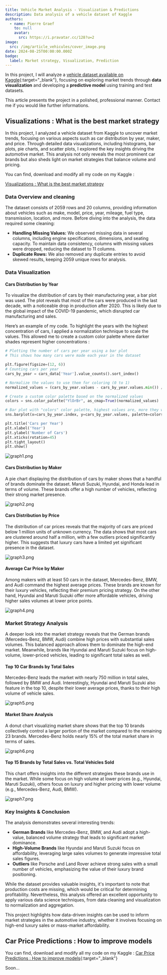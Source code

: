 ```yaml
---
title: Vehicle Market Analysis - Visualization & Predictions
description: Data analysis of a vehicle dataset of Kaggle
authors:
  - name: Pierre Graef
    to: null
    avatar:
      src: https://i.pravatar.cc/128?u=2
image:
  src: /img/article_vehicules/cover_image.png
date: 2024-08-25T00:00:00.000Z
badge:
  label: Market strategy, Visualization, Prediction
---
```


In this project, I will analyze a [vehicle dataset available on Kaggle](https://www.kaggle.com/datasets/nehalbirla/vehicle-dataset-from-cardekho){:target="_blank"}, focusing on exploring market trends through **data visualization** and developing a **predictive model** using training and test datasets.

This article presents the project in a polished, professional manner. Contact me if you would like further informations.

## Visualizations : What is the best market strategy

In this project, I analyzed a vehicle dataset from Kaggle to uncover market trends, focusing on various aspects such as car distribution by year, maker, and price. Through detailed data visualizations, including histograms, bar plots, pie charts, and scatter plots, I explored the key insights driving the automotive market. This analysis not only reveals the most prominent car brands but also sheds light on market strategies that balance volume and pricing.

You can find, download and modify all my code on my Kaggle :

[Visualizations : What is the best market strategy](https://www.kaggle.com/code/pierregraef/visualizations-what-is-the-best-market-strategy)

### **Data Overview and cleaning**

The dataset consists of 2059 rows and 20 columns, providing information about vehicles such as make, model, price, year, mileage, fuel type, transmission, location, and more. Before diving into the analysis, the data required some cleaning:

- **Handling Missing Values:** We observed missing data in several columns, including engine specifications, dimensions, and seating capacity. To maintain data consistency, columns with missing values were dropped, reducing the dataset to 11 columns.
- **Duplicate Rows:** We also removed any duplicate entries to avoid skewed results, keeping 2059 unique rows for analysis.

### **Data Visualization**

#### **Cars Distribution by Year**

To visualize the distribution of cars by their manufacturing year, a bar plot was used. The plot reveals that most of the cars were produced in the last decade, with a noticeable drop in production after 2020. This is likely due to the global impact of the COVID-19 pandemic, which disrupted car manufacturing and sales.

Here’s an example of my code. To highlight the years with the highest concentration of cars, I applied a normalization technique to scale the values. This allowed me to create a custom color palette where darker shades represent higher concentrations :

```python
# Plotting the number of cars per year using a bar plot
# This shows how many cars were made each year in the dataset

plt.figure(figsize=(12, 6))
# Counting cars per year
cars_by_year = cars_data['Year'].value_counts().sort_index()

# Normalize the values to use them for coloring (0 to 1)
normalized_values = (cars_by_year.values - cars_by_year.values.min()) / (cars_by_year.values.max() - cars_by_year.values.min())

# Create a custom color palette based on the normalized values
colors = sns.color_palette("YlOrBr", as_cmap=True)(normalized_values)

# Bar plot with "colors" color palette, highest values are, more they will be dark
sns.barplot(x=cars_by_year.index, y=cars_by_year.values, palette=colors)

plt.title('Cars per Year')
plt.xlabel('Year')
plt.ylabel('Number of Cars')
plt.xticks(rotation=45)
plt.tight_layout()
plt.show()
```

![graph1.png](https://www.pierregraef.com/img/article_vehicules/graph1.png)

#### **Cars Distribution by Maker**

A pie chart displaying the distribution of cars by maker shows that a handful of brands dominate the dataset. Maruti Suzuki, Hyundai, and Honda lead in terms of volume. These brands offer a high number of vehicles, reflecting their strong market presence.

![graph2.png](https://www.pierregraef.com/img/article_vehicules/graph2.png)

#### **Cars Distribution by Price**

The distribution of car prices reveals that the majority of cars are priced below 1 million units of unknown currency. The data shows that most cars are clustered around half a million, with a few outliers priced significantly higher. This suggests that luxury cars have a limited yet significant presence in the dataset.

![graph3.png](https://www.pierregraef.com/img/article_vehicules/graph3.png)

#### **Average Car Price by Maker**

Among makers with at least 50 cars in the dataset, Mercedes-Benz, BMW, and Audi command the highest average prices. These brands are known for their luxury vehicles, reflecting their premium pricing strategy. On the other hand, Hyundai and Maruti Suzuki offer more affordable vehicles, driving higher sales volumes at lower price points.

![graph4.png](https://www.pierregraef.com/img/article_vehicules/graph4.png)

### **Market Strategy Analysis**

A deeper look into the market strategy reveals that the German brands (Mercedes-Benz, BMW, Audi) combine high prices with substantial sales volumes. This balanced approach allows them to dominate the high-end market. Meanwhile, brands like Hyundai and Maruti Suzuki focus on high-volume, lower-priced vehicles, leading to significant total sales as well.

#### **Top 10 Car Brands by Total Sales**

Mercedes-Benz leads the market with nearly 750 million in total sales, followed by BMW and Audi. Interestingly, Hyundai and Maruti Suzuki also feature in the top 10, despite their lower average prices, thanks to their high volume of vehicle sales.

![graph5.png](https://www.pierregraef.com/img/article_vehicules/graph5.png)

#### **Market Share Analysis**

A donut chart visualizing market share shows that the top 10 brands collectively control a larger portion of the market compared to the remaining 23 brands. Mercedes-Benz holds nearly 15% of the total market share in terms of sales.

![graph6.png](https://www.pierregraef.com/img/article_vehicules/graph6.png)

#### **Top 15 Brands by Total Sales vs. Total Vehicles Sold**

This chart offers insights into the different strategies these brands use in the market. While some focus on high volume at lower prices (e.g., Hyundai, Maruti Suzuki), others focus on luxury and higher pricing with lower volume (e.g., Mercedes-Benz, Audi, BMW).

![graph7.png](https://www.pierregraef.com/img/article_vehicules/graph7.png)

### **Key Insights & Conclusion**

The analysis demonstrates several interesting trends:

- **German Brands** like Mercedes-Benz, BMW, and Audi adopt a high-value, balanced volume strategy that leads to significant market dominance.
- **High-Volume Brands** like Hyundai and Maruti Suzuki focus on affordability, leveraging large sales volumes to generate impressive total sales figures.
- **Outliers** like Porsche and Land Rover achieve strong sales with a small number of vehicles, emphasizing the value of their luxury brand positioning.

While the dataset provides valuable insights, it's important to note that production costs are missing, which would be critical for determining profitability. Nevertheless, this analysis offered an excellent opportunity to apply various data science techniques, from data cleaning and visualization to normalization and aggregation.

This project highlights how data-driven insights can be used to inform market strategies in the automotive industry, whether it involves focusing on high-end luxury sales or mass-market affordability.

## Car Price Predictions : How to improve models

You can find, download and modify all my code on my Kaggle : [Car Price Predictions : How to improve models](https://www.kaggle.com/code/pierregraef/car-price-predictions-how-to-improve-models){:target="_blank"}

Soon...
